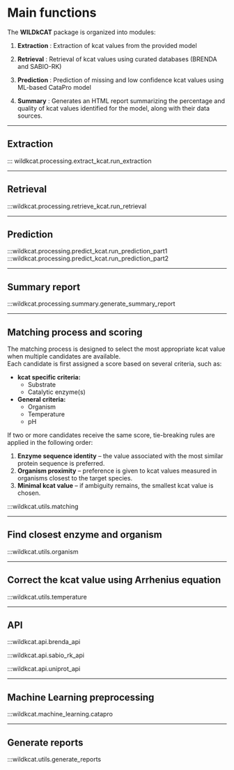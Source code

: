 # Main functions 

The **WILDkCAT** package is organized into modules: 

1. **Extraction** : Extraction of kcat values from the provided model

2. **Retrieval** : Retrieval of kcat values using curated databases (BRENDA and SABIO-RK)

3. **Prediction** : Prediction of missing and low confidence kcat values using ML-based CataPro model

4. **Summary** : Generates an HTML report summarizing the percentage and quality of kcat values identified for the model, along with their data sources.

---

## Extraction 
::: wildkcat.processing.extract_kcat.run_extraction

---

## Retrieval
:::wildkcat.processing.retrieve_kcat.run_retrieval

---

## Prediction
:::wildkcat.processing.predict_kcat.run_prediction_part1
:::wildkcat.processing.predict_kcat.run_prediction_part2

---

## Summary report
:::wildkcat.processing.summary.generate_summary_report

---

## Matching process and scoring

The matching process is designed to select the most appropriate kcat value when multiple candidates are available.  
Each candidate is first assigned a score based on several criteria, such as:  

- **kcat specific criteria:**
    - Substrate
    - Catalytic enzyme(s)
- **General criteria:**
    - Organism
    - Temperature
    - pH

If two or more candidates receive the same score, tie-breaking rules are applied in the following order:  

1. **Enzyme sequence identity** – the value associated with the most similar protein sequence is preferred.  
2. **Organism proximity** – preference is given to kcat values measured in organisms closest to the target species.  
3. **Minimal kcat value** – if ambiguity remains, the smallest kcat value is chosen. 

:::wildkcat.utils.matching

---

## Find closest enzyme and organism

:::wildkcat.utils.organism 

---

## Correct the kcat value using Arrhenius equation

:::wildkcat.utils.temperature

---

## API 

:::wildkcat.api.brenda_api 

:::wildkcat.api.sabio_rk_api

:::wildkcat.api.uniprot_api

---

## Machine Learning preprocessing

:::wildkcat.machine_learning.catapro

---

## Generate reports 

:::wildkcat.utils.generate_reports